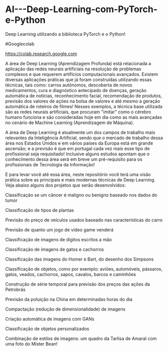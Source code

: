 # AI---Deep-Learning-com-PyTorch-e-Python
Deep Learning utilizando a biblioteca PyTorch e o Python!

#Googlecolab

https://colab.research.google.com

A área de Deep Learning (Aprendizagem Profunda) está relacionada a aplicação das redes neurais artificiais na resolução de problemas complexos e que requerem artifícios computacionais avançados. Existem diversas aplicações práticas que já foram construídas utilizando essas técnicas, tais como: carros autônomos, descoberta de novos medicamentos, cura e diagnóstico antecipado de doenças, geração automática de notícias, reconhecimento facial, recomendação de produtos, previsão dos valores de ações na bolsa de valores e até mesmo a geração automática de roteiros de filmes! Nesses exemplos, a técnica base utilizada são as redes neurais artificiais, que procuram "imitar" como o cérebro humano funciona e são consideradas hoje em dia como as mais avançadas no cenário de Machine Learning (Aprendizagem de Máquina).

A área de Deep Learning é atualmente um dos campos de trabalho mais relevantes da Inteligência Artificial, sendo que o mercado de trabalho dessa área nos Estados Unidos e em vários países da Europa está em grande ascensão; e a previsão é que em portugal cada vez mais esse tipo de profissional seja requisitado! Inclusive alguns estudos apontam que o conhecimento dessa área será em breve um pré-requisito para os profissionais de Tecnologia da Informação!

E para levar você até essa área, neste repositório você terá uma visão prática sobre as principais e mais modernas técnicas de Deep Learning. Veja abaixo alguns dos projetos que serão desenvolvidos:

Classificação se um câncer é maligno ou benigno baseado nos dados do tumor

Classificação de tipos de plantas

Previsão do preço de veículos usados baseado nas características do carro

Previsão de quanto um jogo de vídeo game venderá

Classificação de imagens de dígitos escritos a mão

Classificação de imagens de gatos e cachorros

Classificação das imagens do Homer e Bart, do desenho dos Simpsons

Classificação de objetos, como por exemplo: aviões, automóveis, pássaros, gatos, veados, cachorros, sapos, cavalos, barcos e caminhões

Construção de série temporal para previsão dos preços das ações da Petrobrás

Previsão da poluição na China em determinadas horas do dia

Compactação (redução de dimensionalidade) de imagens

Criação automática de imagens com GANs

Classificação de objetos personalizados

Combinação de estilos de imagens: um quadro da Tarlisa de Amaral com uma foto do Mister Bean!
